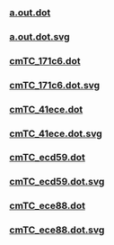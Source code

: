### [a.out.dot](a.out.dot)
### [a.out.dot.svg](a.out.dot.svg)
### [cmTC_171c6.dot](cmTC_171c6.dot)
### [cmTC_171c6.dot.svg](cmTC_171c6.dot.svg)
### [cmTC_41ece.dot](cmTC_41ece.dot)
### [cmTC_41ece.dot.svg](cmTC_41ece.dot.svg)
### [cmTC_ecd59.dot](cmTC_ecd59.dot)
### [cmTC_ecd59.dot.svg](cmTC_ecd59.dot.svg)
### [cmTC_ece88.dot](cmTC_ece88.dot)
### [cmTC_ece88.dot.svg](cmTC_ece88.dot.svg)
